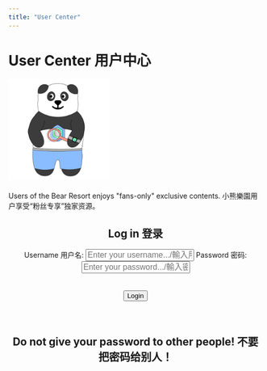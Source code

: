 ```yaml
---
title: "User Center"
---
```


<div class="container">
    <h1><span class="eng">User Center</span> <span class="chn">用户中心</span></h1>
    <img src="/logos/user.gif" style="width: 200px; height: 200px;"><br>
    <br>
    <span class="eng">Users of the Bear Resort enjoys "fans-only" exclusive contents.</span>
    <span class="chn">小熊樂園用户享受“粉丝专享”独家资源。</span> 
    <br>
    <div id="login-form" style="text-align: center;">
      <h2><span class="eng">Log in</span> <span class="chn">登录</span></h2>
      <form class="login-grid">
      <label for="username"><span class="eng">Username</span> <span class="chn">用户名</span>:</label> <input type="text" id="username" placeholder="Enter your username.../輸入用戶名..." style="font-size: 16px" required />
      <label for="password"><span class="eng">Password</span> <span class="chn">密码</span>:</label> <input type="password" id="password" placeholder="Enter your password.../輸入密码..." style="font-size: 16px" required />
      </form>
      <br><br>
      <button onclick="handleLogin()">Login</button>
    </div>
    <br>
    <div style="text-align: center;">
      <div id="welcome-text"></div>
    </div>
    <br>
    <div id="welcome" style="display: none; text-align: center;">
        <div class="login-grid">
            <label for="username-active"><span class="eng">Username</span> <span class="chn">用户名</span>:</label> <span id="active-username"></span>
            <label for="user-lvl"><span class="eng">Category</span> <span class="chn">范畴</span>:</label> <span id="active-category"></span>
        </div>
        <br>
        <button id="logout-btn" onclick="handleLogout()">Logout</button>
      </div>
    <div style="text-align: center">
        <h2><span class="eng">Do not give your password to other people!</span> <span class="chn">不要把密码给别人！</span></h2>
    </div>
</div>

<script type="module">
    import { isLoggedIn, logout, getCurrentUser, loginU } from '/assets/js/login.js';
    import { updateMyLanguage } from '/assets/js/lang.js';

    document.getElementById("login").style.display = "none";

    async function handleLogin() {
        const username = document.getElementById("username").value.trim();
        const password = document.getElementById("password").value;

        const success = await loginU(username, password); // Wait for async result
        if (success) {
            localStorage.setItem('loginEvent', Date.now().toString());
            showWelcome(username);
        } else {
            document.getElementById("welcome-text").innerHTML = "❌ <span class='eng'>Invalid username or passcode.</span> <span class='chn'>用戶名或密碼錯誤。</span>";
        }
    }

    function showWelcome(username) {
      document.getElementById("login-form").style.display = "none";
      const welcome = document.getElementById("welcome");
      document.getElementById("welcome-text").innerHTML = "✅ <span class='eng'>You are logged in</span> <span class='chn'>您已登录</span>";
      document.getElementById("active-username").textContent = `${username}`;
      document.getElementById("active-category").innerHTML = "<span class='eng'>True Fan</span> <span class='chn'>真爱粉</span>";
      updateMyLanguage();
      welcome.style.display = "block";
    }

    // Auto-check on page load
    if (isLoggedIn()) {
      document.getElementById("login-form").style.display = "none";
      showWelcome(getCurrentUser());
    }

    function handleLogout() {
        logout();
        document.getElementById("welcome").style.display = "none";
        document.getElementById("login-form").style.display = "block";
        document.getElementById("username").value = "";
        document.getElementById("password").value = "";
        document.getElementById("welcome-text").textContent = "";
        localStorage.setItem('logoutEvent', Date.now().toString());

    }

    window.handleLogin = handleLogin;
    window.handleLogout = handleLogout;
</script>